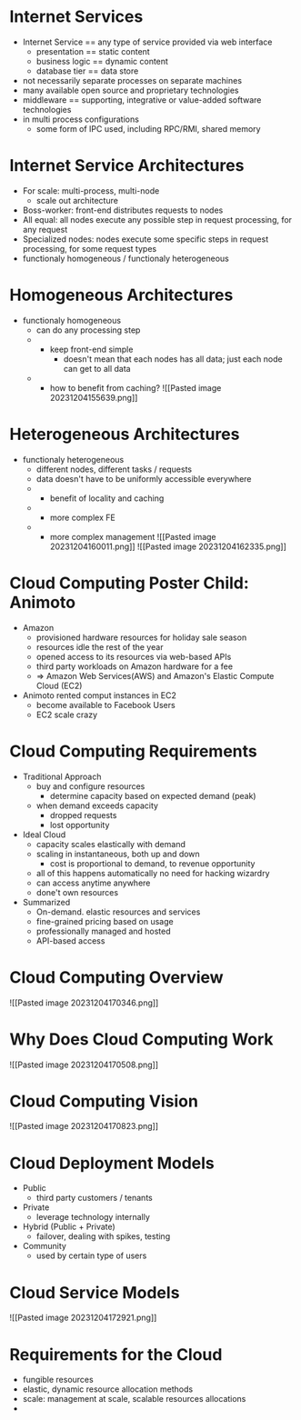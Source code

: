 # Internet Services
- Internet Service == any type of service provided via web interface
	- presentation == static content
	- business logic == dynamic content
	- database tier == data store
- not necessarily separate processes on separate machines
- many available open source and proprietary technologies
- middleware == supporting, integrative or value-added software technologies
- in multi process configurations
	- some form of IPC used, including RPC/RMI, shared memory

# Internet Service Architectures
- For scale: multi-process, multi-node
	- scale out architecture
- Boss-worker: front-end distributes requests to nodes
- All equal:  all nodes execute any possible step in request processing, for any request
- Specialized nodes: nodes execute some specific steps in request processing, for some request types
- functionaly homogeneous / functionaly heterogeneous
# Homogeneous Architectures
- functionaly homogeneous
	- can do any processing step
	- + keep front-end simple
		- doesn't mean that each nodes has all data; just each node can get to all data
	- - how to benefit from caching?
![[Pasted image 20231204155639.png]]
# Heterogeneous Architectures
- functionaly heterogeneous
	- different nodes, different tasks / requests
	- data doesn't have to be uniformly accessible everywhere
	- + benefit of locality and caching
	- - more complex FE
	- - more complex management
![[Pasted image 20231204160011.png]]
![[Pasted image 20231204162335.png]]
# Cloud Computing Poster Child: Animoto
- Amazon
	- provisioned hardware resources for holiday sale season
	- resources idle the rest of the year
	- opened access to its resources via web-based APIs
	- third party workloads on Amazon hardware for a fee
	- => Amazon Web Services(AWS) and Amazon's Elastic Compute Cloud (EC2)
- Animoto rented comput instances in EC2
	- become available to Facebook Users
	- EC2 scale crazy
# Cloud Computing Requirements
- Traditional Approach
	- buy and configure resources
		- determine capacity based on expected demand (peak)
	- when demand exceeds capacity
		- dropped requests
		-  lost opportunity
- Ideal Cloud
	- capacity scales elastically with demand
	- scaling in instantaneous, both up and down
		- cost is proportional to demand, to revenue opportunity
	- all of this happens automatically no need for hacking wizardry
	- can access anytime anywhere
	- done't own resources
- Summarized
	- On-demand. elastic resources and services
	- fine-grained pricing based on usage
	- professionally managed and hosted
	- API-based access
# Cloud Computing Overview
![[Pasted image 20231204170346.png]]
# Why Does Cloud Computing Work
![[Pasted image 20231204170508.png]]
# Cloud Computing Vision
![[Pasted image 20231204170823.png]]
# Cloud Deployment Models
- Public
	- third party customers / tenants
- Private
	- leverage technology internally
- Hybrid (Public + Private)
	- failover, dealing with spikes, testing
- Community
	- used by certain type of users
# Cloud Service Models
![[Pasted image 20231204172921.png]]
# Requirements for the Cloud
- fungible resources
- elastic, dynamic resource allocation methods
- scale: management at scale, scalable resources allocations
- 
